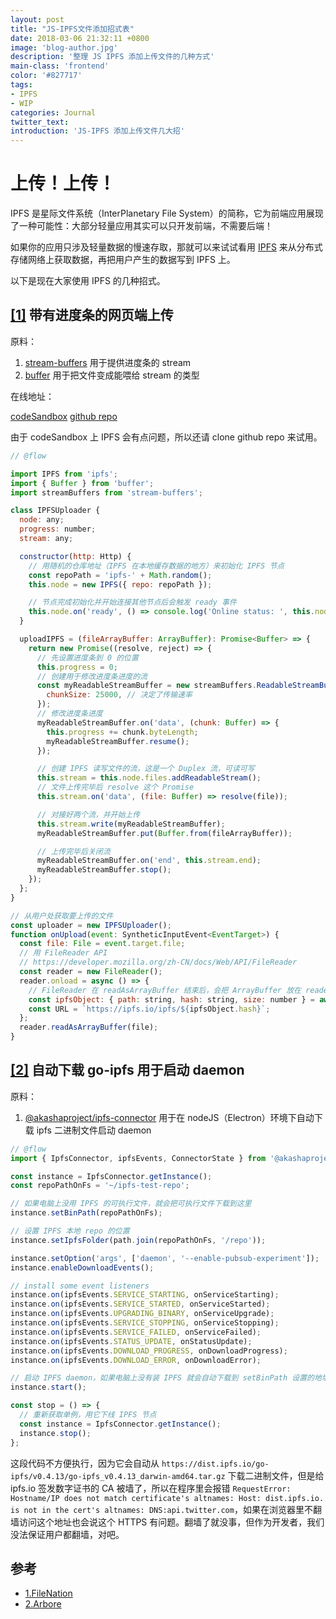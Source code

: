 ```yaml
---
layout: post
title: "JS-IPFS文件添加招式表"
date: 2018-03-06 21:32:11 +0800
image: 'blog-author.jpg'
description: '整理 JS IPFS 添加上传文件的几种方式'
main-class: 'frontend'
color: '#827717'
tags:
- IPFS
- WIP
categories: Journal
twitter_text:
introduction: 'JS-IPFS 添加上传文件几大招'
---
```

# 上传！上传！

IPFS 是星际文件系统（InterPlanetary File System）的简称，它为前端应用展现了一种可能性：大部分轻量应用其实可以只开发前端，不需要后端！

如果你的应用只涉及轻量数据的慢速存取，那就可以来试试看用 [IPFS](https://www.npmjs.com/package/ipfs) 来从分布式存储网络上获取数据，再把用户产生的数据写到 IPFS 上。

以下是现在大家使用 IPFS 的几种招式。

## [[1]](#1) 带有进度条的网页端上传

原料：

1. [stream-buffers](https://www.npmjs.com/package/stream-buffers) 用于提供进度条的 stream
1. [buffer](https://www.npmjs.com/package/buffer) 用于把文件变成能喂给 stream 的类型

在线地址：

[codeSandbox](https://codesandbox.io/s/km9kwoj64r) [github repo](https://github.com/linonetwo/ipfs-uploader-browser)

由于 codeSandbox 上 IPFS 会有点问题，所以还请 clone github repo 来试用。

```js
// @flow

import IPFS from 'ipfs';
import { Buffer } from 'buffer';
import streamBuffers from 'stream-buffers';

class IPFSUploader {
  node: any;
  progress: number;
  stream: any;

  constructor(http: Http) {
    // 用随机的仓库地址（IPFS 在本地缓存数据的地方）来初始化 IPFS 节点
    const repoPath = 'ipfs-' + Math.random();
    this.node = new IPFS({ repo: repoPath });

    // 节点完成初始化并开始连接其他节点后会触发 ready 事件
    this.node.on('ready', () => console.log('Online status: ', this.node.isOnline() ? 'online' : 'offline'));
  }

  uploadIPFS = (fileArrayBuffer: ArrayBuffer): Promise<Buffer> => {
    return new Promise((resolve, reject) => {
      // 先设置进度条到 0 的位置
      this.progress = 0;
      // 创建用于修改进度条进度的流
      const myReadableStreamBuffer = new streamBuffers.ReadableStreamBuffer({
        chunkSize: 25000, // 决定了传输速率
      });
      // 修改进度条进度
      myReadableStreamBuffer.on('data', (chunk: Buffer) => {
        this.progress += chunk.byteLength;
        myReadableStreamBuffer.resume();
      });

      // 创建 IPFS 读写文件的流，这是一个 Duplex 流，可读可写
      this.stream = this.node.files.addReadableStream();
      // 文件上传完毕后 resolve 这个 Promise
      this.stream.on('data', (file: Buffer) => resolve(file));

      // 对接好两个流，并开始上传
      this.stream.write(myReadableStreamBuffer);
      myReadableStreamBuffer.put(Buffer.from(fileArrayBuffer));

      // 上传完毕后关闭流
      myReadableStreamBuffer.on('end', this.stream.end);
      myReadableStreamBuffer.stop();
    });
  };
}

// 从用户处获取要上传的文件
const uploader = new IPFSUploader();
function onUpload(event: SyntheticInputEvent<EventTarget>) {
  const file: File = event.target.file;
  // 用 FileReader API
  // https://developer.mozilla.org/zh-CN/docs/Web/API/FileReader
  const reader = new FileReader();
  reader.onload = async () => {
    // FileReader 在 readAsArrayBuffer 结束后，会把 ArrayBuffer 放在 reader.result 里
    const ipfsObject: { path: string, hash: string, size: number } = await uploader.uploadIPFS(reader.result);
    const URL = `https://ipfs.io/ipfs/${ipfsObject.hash}`;
  };
  reader.readAsArrayBuffer(file);
}
```

## [[2]](#2) 自动下载 go-ipfs 用于启动 daemon

原料：

1. [@akashaproject/ipfs-connector](https://github.com/AkashaProject/ipfs-connector) 用于在 nodeJS（Electron）环境下自动下载 ipfs 二进制文件启动 daemon

```js
// @flow
import { IpfsConnector, ipfsEvents, ConnectorState } from '@akashaproject/ipfs-connector';

const instance = IpfsConnector.getInstance();
const repoPathOnFs = '~/ipfs-test-repo';

// 如果电脑上没用 IPFS 的可执行文件，就会把可执行文件下载到这里
instance.setBinPath(repoPathOnFs);

// 设置 IPFS 本地 repo 的位置
instance.setIpfsFolder(path.join(repoPathOnFs, '/repo'));

instance.setOption('args', ['daemon', '--enable-pubsub-experiment']);
instance.enableDownloadEvents();

// install some event listeners
instance.on(ipfsEvents.SERVICE_STARTING, onServiceStarting);
instance.on(ipfsEvents.SERVICE_STARTED, onServiceStarted);
instance.on(ipfsEvents.UPGRADING_BINARY, onServiceUpgrade);
instance.on(ipfsEvents.SERVICE_STOPPING, onServiceStopping);
instance.on(ipfsEvents.SERVICE_FAILED, onServiceFailed);
instance.on(ipfsEvents.STATUS_UPDATE, onStatusUpdate);
instance.on(ipfsEvents.DOWNLOAD_PROGRESS, onDownloadProgress);
instance.on(ipfsEvents.DOWNLOAD_ERROR, onDownloadError);

// 启动 IPFS daemon，如果电脑上没有装 IPFS 就会自动下载到 setBinPath 设置的地址里
instance.start();

const stop = () => {
  // 重新获取单例，用它下线 IPFS 节点
  const instance = IpfsConnector.getInstance();
  instance.stop();
};

```

这段代码不方便执行，因为它会自动从 ```https://dist.ipfs.io/go-ipfs/v0.4.13/go-ipfs_v0.4.13_darwin-amd64.tar.gz``` 下载二进制文件，但是给 ipfs.io 签发数字证书的 CA 被墙了，所以在程序里会报错 ```RequestError: Hostname/IP does not match certificate's altnames: Host: dist.ipfs.io. is not in the cert's altnames: DNS:api.twitter.com```，如果在浏览器里不翻墙访问这个地址也会说这个 HTTPS 有问题。翻墙了就没事，但作为开发者，我们没法保证用户都翻墙，对吧。




## 参考

* [<span id="1">1.FileNation</span>](https://github.com/FileNation/FileNation/blob/6c29fdec6494c1674ac71c1c0555d94eec72a7b9/src/app/ipfs.service.ts#L28)
* [<span id="2">2.Arbore</span>](https://github.com/MichaelMure/Arbore/blob/master/app/ipfs/ipfsMain.js)
